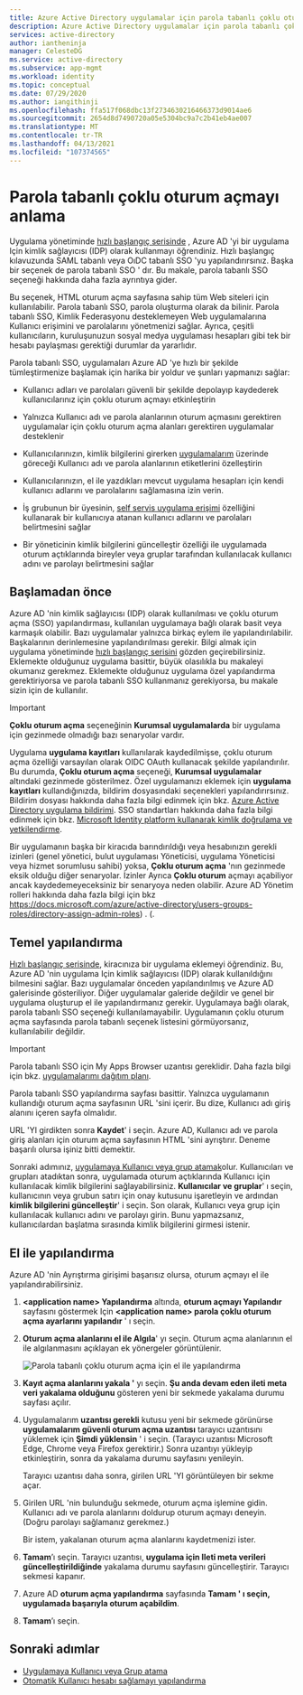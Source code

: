 ```yaml
---
title: Azure Active Directory uygulamalar için parola tabanlı çoklu oturum açmayı (SSO) anlayın
description: Azure Active Directory uygulamalar için parola tabanlı çoklu oturum açmayı (SSO) anlayın
services: active-directory
author: iantheninja
manager: CelesteDG
ms.service: active-directory
ms.subservice: app-mgmt
ms.workload: identity
ms.topic: conceptual
ms.date: 07/29/2020
ms.author: iangithinji
ms.openlocfilehash: ffa517f068dbc13f2734630216466373d9014ae6
ms.sourcegitcommit: 2654d8d7490720a05e5304bc9a7c2b41eb4ae007
ms.translationtype: MT
ms.contentlocale: tr-TR
ms.lasthandoff: 04/13/2021
ms.locfileid: "107374565"
---
```

# <a name="understand-password-based-single-sign-on"></a>Parola tabanlı çoklu oturum açmayı anlama

Uygulama yönetiminde [hızlı başlangıç serisinde](view-applications-portal.md) , Azure AD 'yi bir uygulama Için kimlik sağlayıcısı (IDP) olarak kullanmayı öğrendiniz. Hızlı başlangıç kılavuzunda SAML tabanlı veya OıDC tabanlı SSO 'yu yapılandırırsınız. Başka bir seçenek de parola tabanlı SSO ' dır. Bu makale, parola tabanlı SSO seçeneği hakkında daha fazla ayrıntıya gider. 

Bu seçenek, HTML oturum açma sayfasına sahip tüm Web siteleri için kullanılabilir. Parola tabanlı SSO, parola oluşturma olarak da bilinir. Parola tabanlı SSO, Kimlik Federasyonu desteklemeyen Web uygulamalarına Kullanıcı erişimini ve parolalarını yönetmenizi sağlar. Ayrıca, çeşitli kullanıcıların, kuruluşunuzun sosyal medya uygulaması hesapları gibi tek bir hesabı paylaşması gerektiği durumlar da yararlıdır.

Parola tabanlı SSO, uygulamaları Azure AD 'ye hızlı bir şekilde tümleştirmenize başlamak için harika bir yoldur ve şunları yapmanızı sağlar:

- Kullanıcı adları ve parolaları güvenli bir şekilde depolayıp kaydederek kullanıcılarınız için çoklu oturum açmayı etkinleştirin

- Yalnızca Kullanıcı adı ve parola alanlarının oturum açmasını gerektiren uygulamalar için çoklu oturum açma alanları gerektiren uygulamalar desteklenir

- Kullanıcılarınızın, kimlik bilgilerini girerken [uygulamalarım](../user-help/my-apps-portal-end-user-access.md) üzerinde göreceği Kullanıcı adı ve parola alanlarının etiketlerini özelleştirin

- Kullanıcılarınızın, el ile yazdıkları mevcut uygulama hesapları için kendi kullanıcı adlarını ve parolalarını sağlamasına izin verin.

- İş grubunun bir üyesinin, [self servis uygulama erişimi](./manage-self-service-access.md) özelliğini kullanarak bir kullanıcıya atanan kullanıcı adlarını ve parolaları belirtmesini sağlar

-   Bir yöneticinin kimlik bilgilerini güncelleştir özelliği ile uygulamada oturum açtıklarında bireyler veya gruplar tarafından kullanılacak kullanıcı adını ve parolayı belirtmesini sağlar 

## <a name="before-you-begin"></a>Başlamadan önce

Azure AD 'nin kimlik sağlayıcısı (IDP) olarak kullanılması ve çoklu oturum açma (SSO) yapılandırması, kullanılan uygulamaya bağlı olarak basit veya karmaşık olabilir. Bazı uygulamalar yalnızca birkaç eylem ile yapılandırılabilir. Başkalarının derinlemesine yapılandırılması gerekir. Bilgi almak için uygulama yönetiminde [hızlı başlangıç serisini](view-applications-portal.md) gözden geçirebilirsiniz. Eklemekte olduğunuz uygulama basittir, büyük olasılıkla bu makaleyi okumanız gerekmez. Eklemekte olduğunuz uygulama özel yapılandırma gerektiriyorsa ve parola tabanlı SSO kullanmanız gerekiyorsa, bu makale sizin için de kullanılır.

> [!IMPORTANT] 
> **Çoklu oturum açma** seçeneğinin **Kurumsal uygulamalarda** bir uygulama için gezinmede olmadığı bazı senaryolar vardır. 
>
> Uygulama **uygulama kayıtları** kullanılarak kaydedilmişse, çoklu oturum açma özelliği varsayılan olarak OIDC OAuth kullanacak şekilde yapılandırılır. Bu durumda, **Çoklu oturum açma** seçeneği, **Kurumsal uygulamalar** altındaki gezinmede gösterilmez. Özel uygulamanızı eklemek için **uygulama kayıtları** kullandığınızda, bildirim dosyasındaki seçenekleri yapılandırırsınız. Bildirim dosyası hakkında daha fazla bilgi edinmek için bkz. [Azure Active Directory uygulama bildirimi](../develop/reference-app-manifest.md). SSO standartları hakkında daha fazla bilgi edinmek için bkz. [Microsoft Identity platform kullanarak kimlik doğrulama ve yetkilendirme](../develop/authentication-vs-authorization.md#authentication-and-authorization-using-the-microsoft-identity-platform). 
>
> Bir uygulamanın başka bir kiracıda barındırıldığı veya hesabınızın gerekli izinleri (genel yönetici, bulut uygulaması Yöneticisi, uygulama Yöneticisi veya hizmet sorumlusu sahibi) yoksa, **Çoklu oturum açma** 'nın gezinmede eksik olduğu diğer senaryolar. İzinler Ayrıca **Çoklu oturum** açmayı açabiliyor ancak kaydedemeyeceksiniz bir senaryoya neden olabilir. Azure AD Yönetim rolleri hakkında daha fazla bilgi için bkz https://docs.microsoft.com/azure/active-directory/users-groups-roles/directory-assign-admin-roles) . (.


## <a name="basic-configuration"></a>Temel yapılandırma

[Hızlı başlangıç serisinde](view-applications-portal.md), kiracınıza bir uygulama eklemeyi öğrendiniz. Bu, Azure AD 'nin uygulama Için kimlik sağlayıcısı (IDP) olarak kullanıldığını bilmesini sağlar. Bazı uygulamalar önceden yapılandırılmış ve Azure AD galerisinde gösteriliyor. Diğer uygulamalar galeride değildir ve genel bir uygulama oluşturup el ile yapılandırmanız gerekir. Uygulamaya bağlı olarak, parola tabanlı SSO seçeneği kullanılamayabilir. Uygulamanın çoklu oturum açma sayfasında parola tabanlı seçenek listesini görmüyorsanız, kullanılabilir değildir.

> [!IMPORTANT]
> Parola tabanlı SSO için My Apps Browser uzantısı gereklidir. Daha fazla bilgi için bkz. [uygulamalarımı dağıtım planı](my-apps-deployment-plan.md).

Parola tabanlı SSO yapılandırma sayfası basittir. Yalnızca uygulamanın kullandığı oturum açma sayfasının URL 'sini içerir. Bu dize, Kullanıcı adı giriş alanını içeren sayfa olmalıdır.

URL 'YI girdikten sonra **Kaydet**' i seçin. Azure AD, Kullanıcı adı ve parola giriş alanları için oturum açma sayfasının HTML 'sini ayrıştırır. Deneme başarılı olursa işiniz bitti demektir.
 
Sonraki adımınız, [uygulamaya Kullanıcı veya grup atamak](./assign-user-or-group-access-portal.md)olur. Kullanıcıları ve grupları atadıktan sonra, uygulamada oturum açtıklarında Kullanıcı için kullanılacak kimlik bilgilerini sağlayabilirsiniz. **Kullanıcılar ve gruplar**' ı seçin, kullanıcının veya grubun satırı için onay kutusunu işaretleyin ve ardından **kimlik bilgilerini güncelleştir**' i seçin. Son olarak, Kullanıcı veya grup için kullanılacak kullanıcı adını ve parolayı girin. Bunu yapmazsanız, kullanıcılardan başlatma sırasında kimlik bilgilerini girmesi istenir.
 

## <a name="manual-configuration"></a>El ile yapılandırma

Azure AD 'nin Ayrıştırma girişimi başarısız olursa, oturum açmayı el ile yapılandırabilirsiniz.

1. **\<application name> Yapılandırma** altında, **oturum açmayı Yapılandır** sayfasını göstermek Için **\<application name> parola çoklu oturum açma ayarlarını yapılandır** ' ı seçin. 

2. **Oturum açma alanlarını el ile Algıla**' yı seçin. Oturum açma alanlarının el ile algılanmasını açıklayan ek yönergeler görüntülenir.

   ![Parola tabanlı çoklu oturum açma için el ile yapılandırma](./media/configure-password-single-sign-on/password-configure-sign-on.png)
3. **Kayıt açma alanlarını yakala '** yı seçin. **Şu anda devam eden ileti meta veri yakalama olduğunu** gösteren yeni bir sekmede yakalama durumu sayfası açılır.

4. Uygulamalarım **uzantısı gerekli** kutusu yeni bir sekmede görünürse **uygulamalarım güvenli oturum açma uzantısı** tarayıcı uzantısını yüklemek için **Şimdi yüklensin** ' i seçin. (Tarayıcı uzantısı Microsoft Edge, Chrome veya Firefox gerektirir.) Sonra uzantıyı yükleyip etkinleştirin, sonra da yakalama durumu sayfasını yenileyin.

   Tarayıcı uzantısı daha sonra, girilen URL 'YI görüntüleyen bir sekme açar.
5. Girilen URL 'nin bulunduğu sekmede, oturum açma işlemine gidin. Kullanıcı adı ve parola alanlarını doldurup oturum açmayı deneyin. (Doğru parolayı sağlamanız gerekmez.)

   Bir istem, yakalanan oturum açma alanlarını kaydetmenizi ister.
6. **Tamam**’ı seçin. Tarayıcı uzantısı, **uygulama için Ileti meta verileri güncelleştirildiğinde** yakalama durumu sayfasını güncelleştirir. Tarayıcı sekmesi kapanır.

7. Azure AD **oturum açma yapılandırma** sayfasında **Tamam ' ı seçin, uygulamada başarıyla oturum açabildim**.

8. **Tamam**’ı seçin.

## <a name="next-steps"></a>Sonraki adımlar

- [Uygulamaya Kullanıcı veya Grup atama](./assign-user-or-group-access-portal.md)
- [Otomatik Kullanıcı hesabı sağlamayı yapılandırma](../app-provisioning/configure-automatic-user-provisioning-portal.md)

